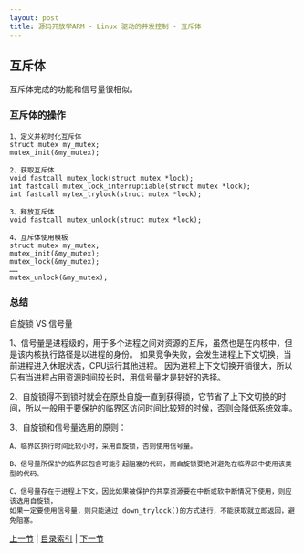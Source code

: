 ```yaml
---
layout: post
title: 源码开放学ARM - Linux 驱动的并发控制 - 互斥体
---
```


## 互斥体
互斥体完成的功能和信号量很相似。

### 互斥体的操作
	1、定义并初时化互斥体
	struct mutex my_mutex;
	mutex_init(&my_mutex);

	2、获取互斥体
	void fastcall mutex_lock(struct mutex *lock);
	int fastcall mutex_lock_interruptiable(struct mutex *lock);
	int fastcall mytex_trylock(struct mutex *lock);

	3、释放互斥体
	void fastcall mutex_unlock(struct mutex	*lock);

	4、互斥体使用模板
	struct mutex my_mutex;
	mutex_init(&my_mutex);
	mutex_lock(&my_mutex);
	……
	mutex_unlock(&my_mutex);

### 总结
自旋锁 VS 信号量

1、信号量是进程级的，用于多个进程之间对资源的互斥，虽然也是在内核中，但是该内核执行路径是以进程的身份。
如果竞争失败，会发生进程上下文切换，当前进程进入休眠状态，CPU运行其他进程。
因为进程上下文切换开销很大，所以只有当进程占用资源时间较长时，用信号量才是较好的选择。

2、自旋锁得不到锁时就会在原处自旋一直到获得锁，它节省了上下文切换的时间，所以一般用于要保护的临界区访问时间比较短的时候，否则会降低系统效率。

3、自旋锁和信号量选用的原则：

	A、临界区执行时间比较小时，采用自旋锁，否则使用信号量。

	B、信号量所保护的临界区包含可能引起阻塞的代码，而自旋锁要绝对避免在临界区中使用该类型的代码。

	C、信号量存在于进程上下文，因此如果被保护的共享资源要在中断或软中断情况下使用，则应该选用自旋锁，
	如果一定要使用信号量，则只能通过 down_trylock()的方式进行，不能获取就立即返回，避免阻塞。

[上一节](chp105-5.html)  |  [目录索引](../index.html)  |  [下一节](chp106-1.html)
